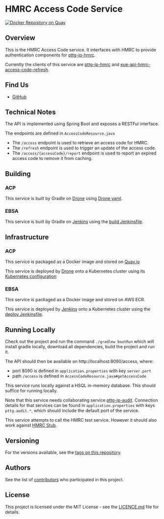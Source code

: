 HMRC Access Code Service
=

[![Docker Repository on Quay](https://quay.io/repository/ukhomeofficedigital/pttg-ip-hmrc-access-code/status "Docker Repository on Quay")](https://quay.io/repository/ukhomeofficedigital/pttg-ip-hmrc-access-code)

## Overview

This is the HMRC Access Code service. It interfaces with HMRC to provide authentication components for [pttg-ip-hmrc]. 

Currently the clients of this service are [pttg-ip-hmrc] and [eue-api-hmrc-access-code-refresh].

## Find Us

* [GitHub]

## Technical Notes

The API is implemented using Spring Boot and exposes a RESTFul interface.

The endpoints are defined in `AccessCodeResource.java`

* The `/access` endpoint is used to retrieve an access code for HMRC.
* The `/refresh` endpoint is used to trigger an update of the access code.
* The `/access/{accessCode}/report` endpoint is used to report an expired access code to remove it from caching.

## Building

### ACP

This service is built by Gradle on [Drone] using [Drone yaml].

### EBSA

This service is built by Gradle on [Jenkins] using the [build Jenkinsfile].

## Infrastructure

### ACP

This service is packaged as a Docker image and stored on [Quay.io]

This service is deployed by [Drone] onto a Kubernetes cluster using its [Kubernetes configuration]

### EBSA

This service is packaged as a Docker image and stored on AWS ECR.

This service is deployed by [Jenkins] onto a Kubernetes cluster using the [deploy Jenkinsfile].

## Running Locally

Check out the project and run the command `./gradlew bootRun` which will install gradle locally, download all dependencies, build the project and run it.

The API should then be available on http://localhost:8090/access, where:
- port 8090 is defined in `application.properties` with key `server.port`
- path `/access` is defined in `AccessCodeResource.java#getAccessCode`

This service runs locally against a HSQL in-memory database.  This should suffice for running locally.

Note that this service needs collaborating service [pttg-ip-audit]. Connection details for that services can be found in `application.properties` with keys `pttg.audit.*`, which should include the default port of the service.

This service attempts to call the HMRC test service.  However it should also work against [HMRC Stub].

## Versioning

For the versions available, see the [tags on this repository].

## Authors

See the list of [contributors] who participated in this project.

## License

This project is licensed under the MIT License - see the [LICENCE.md]
file for details.


[contributors]:                     https://github.com/UKHomeOffice/pttg-ip-hmrc-access-code/graphs/contributors
[pttg-ip-hmrc]:                     https://github.com/UKHomeOffice/pttg-ip-hmrc
[pttg-ip-audit]:                    https://github.com/UKHomeOffice/pttg-ip-audit
[eue-api-hmrc-access-code-refresh]: https://bitbucket.ipttools.info/projects/EUE-API/repos/eue-api-hmrc-acces-code-refresh
[Quay.io]:                          https://quay.io/repository/ukhomeofficedigital/pttg-ip-hmrc-access-code
[kubernetes configuration]:         https://github.com/UKHomeOffice/kube-pttg-ip-hmrc-access-code
[Drone]:                            https://drone.acp.homeoffice.gov.uk/UKHomeOffice/pttg-ip-hmrc-access-code
[Drone yaml]:                       .drone.yml
[Jenkins]:                          https://eue-pttg-jenkins-dtzo-kops1.service.ops.iptho.co.uk/job/build_eue_api_hmrc_access_code/ 
[build Jenkinsfile]:                https://bitbucket.ipttools.info/projects/EUE-API/repos/eue-api-shared-services-toolset/browse/Jenkinsfile.pttg_ip_hmrc_access_code
[deploy Jenkinsfile]:               https://eue-pttg-jenkins-dtzo-kops1.service.ops.iptho.co.uk/job/deploy_np_dev_push_eue_api_project_tiller/
[tags on this repository]:          https://github.com/UKHomeOffice/pttg-ip-hmrc-access-code/tags
[LICENCE.md]:                       LICENCE.md
[GitHub]:                           https://github.com/orgs/UKHomeOffice/teams/pttg
[HMRC Stub]:                        https://bitbucket.ipttools.info/projects/EUE-API/repos/eue-api-hmrc-stub/

